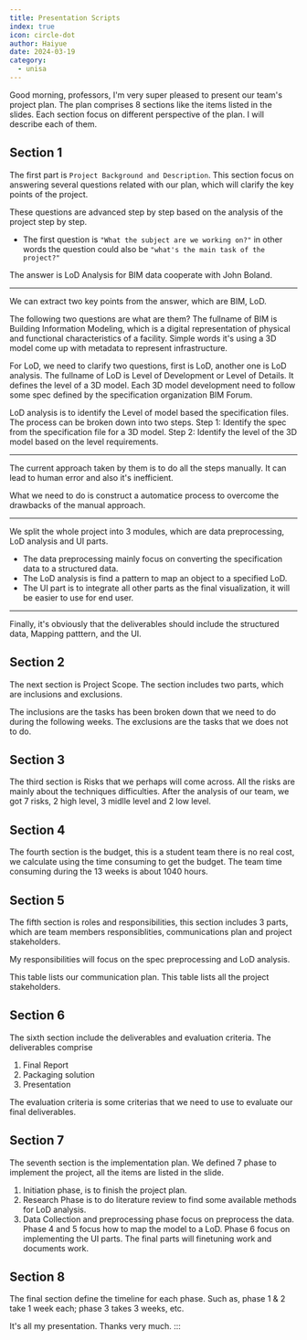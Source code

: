 ```yaml
---
title: Presentation Scripts
index: true
icon: circle-dot
author: Haiyue
date: 2024-03-19
category:
  - unisa
---
```


Good morning, professors, I'm very super pleased to present our team's project plan.
The plan comprises 8 sections like the items listed in the slides. Each section focus on different perspective of the plan. I will describe each of them.

## Section 1
The first part is `Project Background and Description`. This section focus on answering several questions related with our plan, which will clarify the key points of the project.

These questions are advanced step by step based on the analysis of the project step by step.

* The first question is `"What the subject are we working on?​"` in other words the question could also be `"what's the main task of the project?"`

The answer is LoD Analysis for BIM data cooperate with John Boland.

---

We can extract two key points from the answer, which are BIM, LoD.

The following two questions are what are them?
The fullname of BIM is Building Information Modeling, which is a digital representation of physical and functional characteristics of a facility. Simple words it's using a 3D model come up with metadata to represent infrastructure.

For LoD, we need to clarify two questions, first is LoD, another one is LoD analysis.
The fullname of LoD is Level of Development or Level of Details. It defines the level of a 3D model. Each 3D model development need to follow some spec defined by the specification organization BIM Forum. 

LoD analysis is to identify the Level of model based the specification files. The process can be broken down into two steps.
Step 1: Identify the spec from the specification file for a 3D model.
Step 2: Identify the level of the 3D model based on the level requirements.

---

The current approach taken by them is to do all the steps manually. It can lead to human error and also it's inefficient.

What we need to do is construct a automatice process to overcome the drawbacks of the manual approach.

---

We split the whole project into 3 modules, which are data preprocessing, LoD analysis and UI parts.

* The data preprocessing mainly focus on converting the specification data to a structured data.
* The LoD analysis is find a pattern to map an object to a specified LoD.
* The UI part is to integrate all other parts as the final visualization, it will be easier to use for end user.

---

Finally, it's obviously that the deliverables should include the structured data, Mapping patttern, and the UI.


## Section 2
The next section is Project Scope. The section includes two parts, which are inclusions and exclusions. 

The inclusions are the tasks has been broken down that we need to do during the following weeks. The exclusions are the tasks that we does not to do.

## Section 3
The third section is Risks that we perhaps will come across. All the risks are mainly about the techniques difficulties. After the analysis of our team, we got 7 risks, 2 high level, 3 midlle level and 2 low level.

## Section 4
The fourth section is the budget, this is a student team there is no real cost, we calculate using the time consuming to get the budget. The team time consuming during the 13 weeks is about 1040 hours.


## Section 5
The fifth section is roles and responsibilities, this section includes 3 parts, which are team members responsiblities, communications plan and project stakeholders.

My responsibilities will focus on the spec preprocessing and LoD analysis.

This table lists our communication plan. This table lists all the project stakeholders.

## Section 6

The sixth section include the deliverables and evaluation criteria.
The deliverables comprise
1. Final Report 
2. Packaging solution
3. Presentation

The evaluation criteria is some criterias that we need to use to evaluate our final deliverables.

## Section 7
The seventh section is the implementation plan.
We defined 7 phase to implement the project, all the items are listed in the slide.
1. Initiation phase, is to finish the project plan.
2. Research Phase is to do literature review to find some available methods for LoD analysis.
3. Data Collection and preprocessing phase focus on preprocess the data.
Phase 4 and 5 focus how to map the model to a LoD.
Phase 6 focus on implementing the UI parts.
The final parts will finetuning work and documents work.

## Section 8
The final section define the timeline for each phase.
Such as, phase 1 & 2 take 1 week each; phase 3 takes 3 weeks, etc.

It's all my presentation. Thanks very much.
:::
